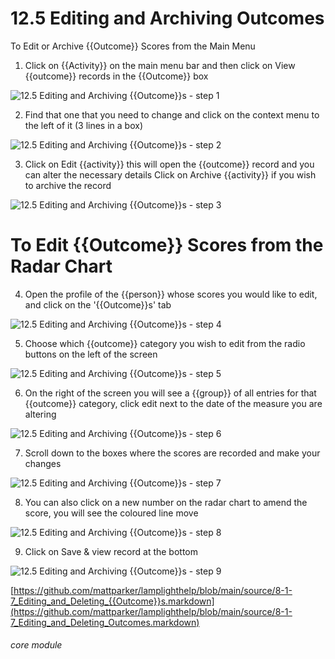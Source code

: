 # 12.5 Editing and Archiving Outcomes

To Edit or Archive {{Outcome}} Scores from the Main Menu

1. Click on {{Activity}} on the main menu bar and then click on View {{outcome}} records in the {{Outcome}} box

![12.5 Editing and Archiving {{Outcome}}s - step 1](12.5_Editing_and_Archiving_Outcomes_im_1.png)

2. Find that one that you need to change and click on the context menu to the left of it (3 lines in a box)

![12.5 Editing and Archiving {{Outcome}}s - step 2](12.5_Editing_and_Archiving_Outcomes_im_2.png)

3. Click on Edit {{activity}} this will open the {{outcome}} record and you can alter the necessary details Click on Archive {{activity}} if you wish to archive the record

![12.5 Editing and Archiving {{Outcome}}s - step 3](12.5_Editing_and_Archiving_Outcomes_im_3.png)

# To Edit {{Outcome}} Scores from the Radar Chart

4. Open the profile of the {{person}} whose scores you would like to edit, and click on the &#039;{{Outcome}}s&#039; tab

![12.5 Editing and Archiving {{Outcome}}s - step 4](12.5_Editing_and_Archiving_Outcomes_im_4.png)

5. Choose which {{outcome}} category you wish to edit from the radio buttons on the left of the screen

![12.5 Editing and Archiving {{Outcome}}s - step 5](12.5_Editing_and_Archiving_Outcomes_im_5.png)

6. On the right of the screen you will see a {{group}} of all entries for that {{outcome}} category, click edit next to the date of the measure you are altering

![12.5 Editing and Archiving {{Outcome}}s - step 6](12.5_Editing_and_Archiving_Outcomes_im_6.png)

7. Scroll down to the boxes where the scores are recorded and make your changes

![12.5 Editing and Archiving {{Outcome}}s - step 7](12.5_Editing_and_Archiving_Outcomes_im_7.png)

8. You can also click on a new number on the radar chart to amend the score, you will see the coloured line move

![12.5 Editing and Archiving {{Outcome}}s - step 8](12.5_Editing_and_Archiving_Outcomes_im_8.png)

9. Click on Save &amp; view record at the bottom

![12.5 Editing and Archiving {{Outcome}}s - step 9](12.5_Editing_and_Archiving_Outcomes_im_9.png)

[https://github.com/mattparker/lamplighthelp/blob/main/source/8-1-7_Editing_and_Deleting_{{Outcome}}s.markdown](https://github.com/mattparker/lamplighthelp/blob/main/source/8-1-7_Editing_and_Deleting_Outcomes.markdown)


###### core module
